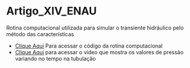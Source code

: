 # Artigo_XIV_ENAU
Rotina computacional utilizada para simular o transiente hidráulico pelo método das características

- [Clique Aqui](https://github.com/gnlins/Artigo_XIV_ENAU/blob/main/Transiente_Hidraulico-Gustavo_Lins-XIV-ENAU.ipynb) Para acessar o código da rotina computacional
- [Clique Aqui](https://github.com/gnlins/Artigo_XIV_ENAU/blob/main/Video_Variacao_pressao_vel_real.mp4) para acessar o vídeo que mostra os valores de pressão variando no tempo na tubulação

